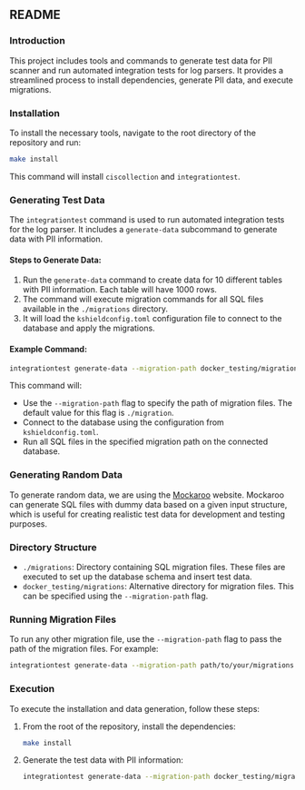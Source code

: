 ## README

### Introduction

This project includes tools and commands to generate test data for PII scanner and run automated integration tests for log parsers. It provides a streamlined process to install dependencies, generate PII data, and execute migrations.

### Installation

To install the necessary tools, navigate to the root directory of the repository and run:

```sh
make install
```

This command will install `ciscollection` and `integrationtest`.

### Generating Test Data

The `integrationtest` command is used to run automated integration tests for the log parser. It includes a `generate-data` subcommand to generate data with PII information.

#### Steps to Generate Data:

1. Run the `generate-data` command to create data for 10 different tables with PII information. Each table will have 1000 rows.
2. The command will execute migration commands for all SQL files available in the `./migrations` directory.
3. It will load the `kshieldconfig.toml` configuration file to connect to the database and apply the migrations.

#### Example Command:

```sh
integrationtest generate-data --migration-path docker_testing/migrations
```

This command will:
- Use the `--migration-path` flag to specify the path of migration files. The default value for this flag is `./migration`.
- Connect to the database using the configuration from `kshieldconfig.toml`.
- Run all SQL files in the specified migration path on the connected database.

### Generating Random Data

To generate random data, we are using the [Mockaroo](https://mockaroo.com/) website. Mockaroo can generate SQL files with dummy data based on a given input structure, which is useful for creating realistic test data for development and testing purposes.

### Directory Structure

- `./migrations`: Directory containing SQL migration files. These files are executed to set up the database schema and insert test data.
- `docker_testing/migrations`: Alternative directory for migration files. This can be specified using the `--migration-path` flag.

### Running Migration Files

To run any other migration file, use the `--migration-path` flag to pass the path of the migration files. For example:

```sh
integrationtest generate-data --migration-path path/to/your/migrations
```

### Execution

To execute the installation and data generation, follow these steps:

1. From the root of the repository, install the dependencies:

    ```sh
    make install
    ```

2. Generate the test data with PII information:

    ```sh
    integrationtest generate-data --migration-path docker_testing/migrations
    ```
